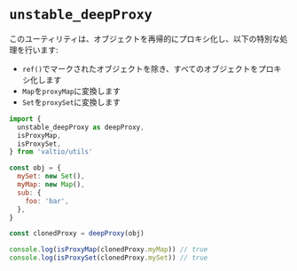 # `unstable_deepProxy`

このユーティリティは、オブジェクトを再帰的にプロキシ化し、以下の特別な処理を行います:
- `ref()`でマークされたオブジェクトを除き、すべてのオブジェクトをプロキシ化します
- `Map`を`proxyMap`に変換します
- `Set`を`proxySet`に変換します

```js
import {
  unstable_deepProxy as deepProxy,
  isProxyMap,
  isProxySet,
} from 'valtio/utils'

const obj = {
  mySet: new Set(),
  myMap: new Map(),
  sub: {
    foo: 'bar',
  },
}

const clonedProxy = deepProxy(obj)

console.log(isProxyMap(clonedProxy.myMap)) // true
console.log(isProxySet(clonedProxy.mySet)) // true
```

